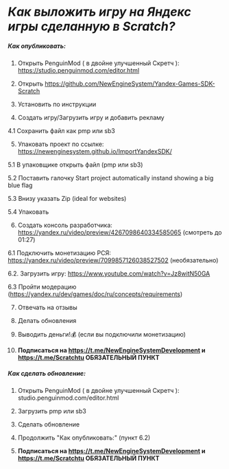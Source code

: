 # ***Как выложить игру на Яндекс игры сделанную в Scratch?***

##### ***Как опубликовать:***
1. Открыть PenguinMod ( в двойне улучшенный Скретч ): https://studio.penguinmod.com/editor.html

2. Открыть https://github.com/NewEngineSystem/Yandex-Games-SDK-Scratch

3. Установить по инструкции

4. Создать игру/Загрузить игру и добавить рекламу

4.1 Сохранить файл как pmp или sb3

5. Упаковать проект по ссылке: https://newenginesystem.github.io/ImportYandexSDK/

5.1 В упаковщике открыть файл (pmp или sb3)

5.2 Поставить галочку Start project automatically instand showing a big blue flag

5.3 Внизу указать Zip (ideal for websites)

5.4 Упаковать

6. Создать консоль разработчика:
https://yandex.ru/video/preview/4267098640334585065 (смотреть до 01:27)

6.1 Подключить монетизацию РСЯ: https://yandex.ru/video/preview/7099857126038527502 (необязательно)

6.2. Загрузить игру: https://www.youtube.com/watch?v=Jz8witN50GA

6.3 Пройти модерацию (https://yandex.ru/dev/games/doc/ru/concepts/requirements)

7. Отвечать на отзывы

8. Делать обновления

9. Выводить деньги!💰 (если вы подключили монетизацию)

10. **Подписаться на https://t.me/NewEngineSystemDevelopment и https://t.me/Scratchtu 
ОБЯЗАТЕЛЬНЫЙ ПУНКТ**


##### ***Как сделать обновление:***
1. Открыть PenguinMod ( в двойне улучшенный Скретч ): studio.penguinmod.com/editor.html

2. Загрузить pmp или sb3

3. Сделать обновление

4. Продолжить "Как опубликовать:" (пункт 6.2)

5. **Подписаться на https://t.me/NewEngineSystemDevelopment и https://t.me/Scratchtu
ОБЯЗАТЕЛЬНЫЙ ПУНКТ**
